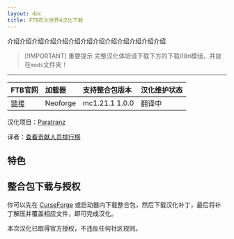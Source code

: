 ```yaml
---
layout: doc
title: FTB石头世界4汉化下载
---
```


介绍介绍介绍介绍介绍介绍介绍介绍介绍介绍介绍介绍介绍

> [!IMPORTANT] 重要提示
> 完整汉化体验请下载下方的下载i18n模组，并放在`mods`文件夹！

<DownloadLinks :methods="[
  { id: 'quark-lanzou', text: '下载汉化', icon: '/imgs/logo/logo_64.png', lanzouLink: '/doing', quarkLink: '/doing' },
  { id: 'curseforge', text: '下载i18n模组', icon: '/imgs/svg/curseforge.svg', link: 'https://www.curseforge.com/api/v1/mods/297404/files/6351071/download' },
  { id: 'github', text: 'Github仓库', icon: '/imgs/svg/github.svg', link: 'https://github.com/VM-Chinese-translate-group/StoneBlock4-Chinese' },
  { id: 'lazy', text: '懒汉下载', icon: '/imgs/lazydl.png', link: '/doing' }
]" />

---

| FTB官网                                          | 加载器   | 支持整合包版本 | 汉化维护状态 |
| :----------------------------------------------- | :------- | :------------- | :----------- |
| [链接](https://www.feed-the-beast.com/modpacks/) | Neoforge | mc1.21.1 1.0.0 | 翻译中       |

汉化项目：[Paratranz](https://paratranz.cn/projects/16650)

译者：[查看贡献人员排行榜](https://paratranz.cn/projects/16650/leaderboard)

## 特色

## 整合包下载与授权

你可以先在 [CurseForge](https://www.curseforge.com/minecraft/modpacks/) 或启动器内下载整合包，然后下载汉化补丁，最后将补丁解压并覆盖相应文件，即可完成汉化。

本次汉化已取得官方授权，不违反任何社区规则。

<DocSupport />
